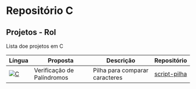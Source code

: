 # Repositório C

## Projetos - Rol

Lista doe projetos em C

|Língua|Proposta|Descrição|Repositório|
|-----|--------|--------|--------|
|[![C](https://skillicons.dev/icons?i=c&theme=light)](https://github.com/kaurodri/RepositoryC)|Verificação de Palíndromos|Pilha para comparar caracteres| [script-pilha](https://github.com/kaurodri/PalindromeUsingStack)
